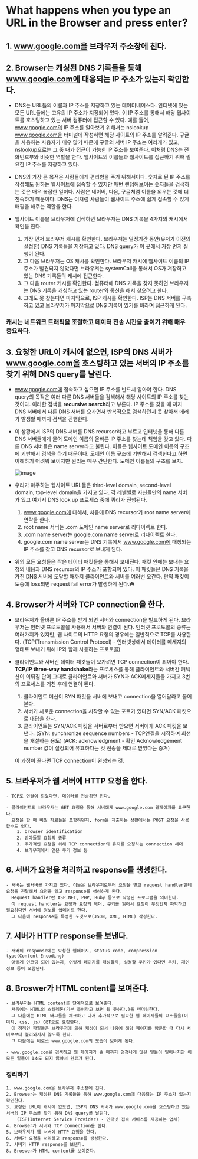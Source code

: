# What happens when you type an URL in the Browser and press enter?

## 1. www.google.com을 브라우저 주소창에 친다.

## 2. Browser는 캐싱된 DNS 기록들을 통해 www.google.com에 대응되는 IP 주소가 있는지 확인한다.

- DNS는 URL들의 이름과 IP 주소를 저장하고 있는 데이터베이스다.
  인터넷에 있는 모든 URL들에는 고유의 IP 주소가 지정되어 있다. 이 IP 주소를 통해서 해당 웹사이트를 호스팅하고 있는 서버 컴퓨터에 접근할 수 있다.
  예를 들어, www.google.com의 IP 주소를 알아보기 위해서는 nslookup www.google.com을 터미널에 작성하면 해당 사이트의 IP 주소를 알려준다.
  구글을 사용하는 사용자가 매우 많기 때문에 구글의 서버 IP 주소는 여러개가 있고, nslookup으로는 그 중 내가 접근이 가능한 IP 주소를 보여준다.
  이처럼 DNS는 전화번호부와 비슷한 역할을 한다. 웹사이트의 이름들과 웹사이트를 접근하기 위해 필요한 IP 주소를 저장하고 있다.

- DNS의 가장 큰 목적은 사람들에게 편리함을 주기 위해서이다. 숫자로 된 IP 주소를 작성해도 원하는 웹사이트에 접속할 수 있지만
  매번 랜덤해보이는 숫자들을 검색하는 것은 매우 복잡한 일이다. 사람은 네이버, 다음, 구글처럼 이름을 외우는 것에 더 친숙하기 때문이다.
  DNS는 이처럼 사람들이 웹사이트 주소에 쉽게 접속할 수 있게 매핑을 해주는 역할을 한다.

- 웹사이트 이름을 브라우저에 검색하면 브라우저는 DNS 기록을 4가지의 캐시에서 확인을 한다.
  1.  가장 먼저 브라우저 캐시를 확인한다. 브라우저는 일정기간 동안(유저가 이전의 설정한) DNS 기록들을 저장하고 있다. DNS query가 이 곳에서 가장 먼저 실행이 된다.
  2.  그 다음 브라우저는 OS 캐시를 확인한다. 브라우저 캐시에 웹사이트 이름의 IP 주소가 발견되지 않았다면
      브라우저는 systemCall을 통해서 OS가 저장하고 있는 DNS 기록들의 캐시에 접근한다.
  3.  그 다음 router 캐시를 확인한다. 컴퓨터에 DNS 기록을 찾지 못하면 브라우저는 DNS 기록을 캐싱하고 있는 router와 통신을 해서 찾으려고 한다.
  4.  그래도 못 찾는다면 마지막으로, ISP 캐시를 확인한다. ISP는 DNS 서버를 구축하고 있고 브라우저가 마지막으로 DNS 기록이 있기를 바라며 접근하게 된다.

### 캐시는 네트워크 트래픽을 조절하고 데이터 전송 시간을 줄이기 위해 매우 중요하다.

## 3. 요청한 URL이 캐시에 없으면, ISP의 DNS 서버가 www.google.com을 호스팅하고 있는 서버의 IP 주소를 찾기 위해 DNS query를 날린다.

- www.google.com에 접속하고 싶으면 IP 주소를 반드시 알아야 한다.
  DNS query의 목적은 여러 다른 DNS 서버들을 검색해서 해당 사이트의 IP 주소를 찾는 것이다.
  이러한 검색을 **recursive search**라고 부른다.
  IP 주소를 찾을 때 까지 DNS 서버에서 다른 DNS 서버를 오가면서 반복적으로 검색하던지 못 찾아서 에러가 발생할 때까지 검색을 진행한다.

- 이 상황에서 ISP의 DNS 서버를 DNS recursor라고 부르고 인터넷을 통해 다른 DNS 서버들에게 물어 도메인 이름의 올바른 IP 주소를 찾는데 책임을 갖고 있다.
  다른 DNS 서버들은 name server라고 불린다. 이들은 웹사이트 도메인 이름의 구조에 기반해서 검색을 하기 때문이다.
  도메인 이름 구조에 기반해서 검색한다고 하면 이해하기 어려워 보이지만 원리는 매우 간단한다. 도메인 이름들의 구조를 보자.

  ![image](https://user-images.githubusercontent.com/31474272/133935238-b3cdbc31-09e6-4392-bf8b-b7fe7933f515.png)

- 우리가 마주하는 웹사이트 URL들은 third-level domain, second-level domain, top-level domain을 가지고 있다.
  각 레벨별로 자신들만의 name 서버가 있고 여기서 DNS look up 프로세스 중에 쿼리가 진행된다.

  1.  www.google.com에 대해서, 처음에 DNS recursor가 root name server에 연락을 한다.
  2.  root name 서버는 .com 도메인 name server로 리다이렉트 한다.
  3.  .com name server는 google.com name server로 리다이렉트 한다.
  4.  google.com name server는 DNS 기록에서 www.google.com에 매칭되는 IP 주소를 찾고 DNS recursor로 보내게 된다.

- 위의 모든 요청들은 작은 데이터 패킷들을 통해서 보내진다.
  패킷 안에는 보내는 요청의 내용과 DNS recursor의 IP 주소가 포함되어 있다.
  이 패킷들은 DNS 기록을 가진 DNS 서버에 도달할 때까지 클라이언트와 서버를 여러번 오간다. 만약 패킷이 도중에 loss되면 request fail error가 발생하게 된다.₩

## 4. Browser가 서버와 TCP connection을 한다.

- 브라우저가 올바른 IP 주소를 받게 되면 서버와 connection을 빌드하게 된다.
  브라우저는 인터넷 프로토콜을 사용해서 서버와 연결이 된다. 인터넷 프로토콜의 종류는 여러가지가 있지만, 웹 사이트의 HTTP 요청의 경우에는 일반적으로 TCP를 사용한다.
  (TCP(Transmission Control Protocol) - 인터넷상에서 데이터를 메세지의 형태로 보내기 위해 IP와 함께 사용하는 프로토콜)

- 클라이언트와 서버간 데이터 패킷들이 오가려면 TCP connection이 되어야 한다. **TCP/IP three-way handshake**라는 프로세스를 통해 클라이언트와 서버간 커넥션이 이뤄짐
  단어 그대로 클라이언트와 서버가 SYN과 ACK메세지들을 가지고 3번의 프로세스를 거친 후에 연결이 된다.

  1.  클라이언트 머신이 SYN 패킷을 서버에 보내고 connection을 열어달라고 물어본다.
  2.  서버가 새로운 connection을 시작할 수 있는 포트가 있다면 SYN/ACK 패킷으로 대답을 한다.
  3.  클라이언트는 SYN/ACK 패킷을 서버로부터 받으면 서버에게 ACK 패킷을 보낸다.
      (SYN: sunchronize sequence numbers - TCP연결을 시작하며 회선을 개설하는 용도)
      (ACK: acknowledgment - 확인 Acknowledgement number 값이 설정되어 유효하다는 것 전송을 제대로 받았다는 증거)

  이 과정이 끝나면 TCP connection이 완성되는 것.

## 5. 브라우저가 웹 서버에 HTTP 요청을 한다.

    - TCP로 연결이 되었다면, 데이터를 전송하면 된다.

    - 클라이언트의 브라우저는 GET 요청을 통해 서버에게 www.google.com 웹페이지를 요구한다.
      요청을 할 때 비밀 자료들을 포함하던지, form을 제출하는 상황에서는 POST 요청을 사용할수도 있다.
        1. browser identification
        2. 받아들일 요청의 종류
        3. 추가적인 요청을 위해 TCP connection의 유지를 요청하는 connection 헤더
        4. 브라우저에서 얻은 쿠키 정보 등

## 6. 서버가 요청을 처리하고 response를 생성한다.

    - 서버는 웹서버를 가지고 있다. 이들은 브라우저로부터 요청을 받고 request handler한테 요청을 전달해서 요청을 읽고 response를 생성하게 된다.
      Request handler란 ASP.NET, PHP, Ruby 등으로 작성된 프로그램을 의미한다.
      이 request handler는 요청과 요청의 헤더, 쿠키를 읽어서 요청이 무엇인지 파악하고 필요하다면 서버에 정보를 업데이트 한다.
      그 다음에 response를 특정한 포맷으로(JSON, XML, HTML) 작성한다.

## 7. 서버가 HTTP response를 보낸다.

    - 서버의 response에는 요청한 웹페이지, status code, compression type(Content-Encoding)
      어떻게 인코딩 되어 있는지, 어떻게 페이지를 캐싱할지, 설정할 쿠키가 있다면 쿠키, 개인정보 등이 포함된다.

## 8. Broswer가 HTML content를 보여준다.

    - 브라우저는 HTML content를 단계적으로 보여준다.
      처음에는 HTML의 스켈레톤(기본 틀이라고 보면 될 듯하다.)을 렌더링한다.
      그 다음에는 HTML 태그들을 체크하고 나서 추가적으로 필요한 웹 페이지들의 요소들을(이미지, css, js) GET으로 요청한다.
      이 정적인 파일들은 브라우저에 의해 캐싱이 되서 나중에 해당 페이지를 방문할 때 다시 서버로부터 불러와지지 않도록 한다.
      그 다음에는 비로소 www.google.com의 모습이 보이게 된다.

    - www.google.com을 검색하고 웹 페이지가 뜰 때까지 엄청나게 많은 일들이 일어나지만 이 모든 일들이 1초도 되지 않아서 완료가 된다.

### 정리하기

    1. www.google.com을 브라우저 주소창에 친다.
    2. Browser는 캐싱된 DNS 기록들을 통해 www.google.com에 대응되는 IP 주소가 있는지 확인한다.
    3. 요청한 URL이 캐시에 없으면, ISP의 DNS 서버가 www.google.com을 호스팅하고 있는 서버의 IP 주소를 찾기 위해 DNS query를 날린다.
        (ISP(Internet Service Provider) - 인터넷 접속 서비스를 제공하는 업체)
    4. Browser가 서버와 TCP connection을 한다.
    5. 브라우저가 웹 서버에 HTTP 요청을 한다.
    6. 서버가 요청을 처리하고 response를 생성한다.
    7. 서버가 HTTP response를 보낸다.
    8. Broswer가 HTML content를 보여준다.
